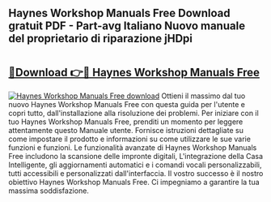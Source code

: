 ## Haynes Workshop Manuals Free Download gratuit PDF - Part-avg Italiano Nuovo manuale del proprietario di riparazione jHDpi

# <h2><a href="http://dfdktsf.blite.top/?on=Haynes+Workshop+Manuals+Free">🔗Download 👉🔴 Haynes Workshop Manuals Free</a></h2>

[![Haynes Workshop Manuals Free download](https://i.imgur.com/lujVjoI.png)](http://dfdktsf.blite.top/?on=Haynes+Workshop+Manuals+Free)
Ottieni il massimo dal tuo nuovo Haynes Workshop Manuals Free con questa guida per l'utente e copri tutto, dall'installazione alla risoluzione dei problemi. Per iniziare con il tuo Haynes Workshop Manuals Free, prenditi un momento per leggere attentamente questo Manuale utente. Fornisce istruzioni dettagliate su come impostare il prodotto e informazioni su come utilizzare le sue varie funzioni e funzioni. Le funzionalità avanzate di Haynes Workshop Manuals Free includono la scansione delle impronte digitali, L'integrazione della Casa Intelligente, gli aggiornamenti automatici e i comandi vocali personalizzabili, tutti accessibili e personalizzati dall'interfaccia. Il vostro successo è il nostro obiettivo Haynes Workshop Manuals Free. Ci impegniamo a garantire la tua massima soddisfazione.
